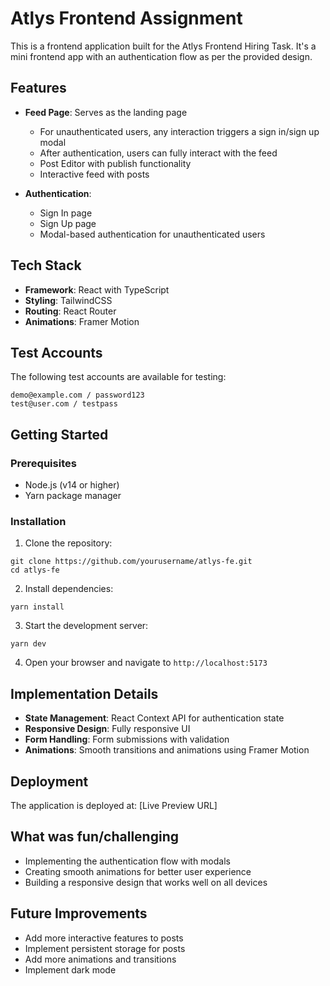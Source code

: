 # Atlys Frontend Assignment

This is a frontend application built for the Atlys Frontend Hiring Task. It's a mini frontend app with an authentication flow as per the provided design.

## Features

- **Feed Page**: Serves as the landing page
  - For unauthenticated users, any interaction triggers a sign in/sign up modal
  - After authentication, users can fully interact with the feed
  - Post Editor with publish functionality
  - Interactive feed with posts

- **Authentication**:
  - Sign In page
  - Sign Up page
  - Modal-based authentication for unauthenticated users

## Tech Stack

- **Framework**: React with TypeScript
- **Styling**: TailwindCSS
- **Routing**: React Router
- **Animations**: Framer Motion

## Test Accounts

The following test accounts are available for testing:

```
demo@example.com / password123
test@user.com / testpass
```

## Getting Started

### Prerequisites

- Node.js (v14 or higher)
- Yarn package manager

### Installation

1. Clone the repository:

```
git clone https://github.com/yourusername/atlys-fe.git
cd atlys-fe
```

2. Install dependencies:

```
yarn install
```

3. Start the development server:

```
yarn dev
```

4. Open your browser and navigate to `http://localhost:5173`

## Implementation Details

- **State Management**: React Context API for authentication state
- **Responsive Design**: Fully responsive UI
- **Form Handling**: Form submissions with validation
- **Animations**: Smooth transitions and animations using Framer Motion

## Deployment

The application is deployed at: [Live Preview URL]

## What was fun/challenging

- Implementing the authentication flow with modals
- Creating smooth animations for better user experience
- Building a responsive design that works well on all devices

## Future Improvements

- Add more interactive features to posts
- Implement persistent storage for posts
- Add more animations and transitions
- Implement dark mode
